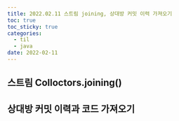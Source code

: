 ```yaml
---
title: 2022.02.11 스트림 joining, 상대방 커밋 이력 가져오기
toc: true
toc_sticky: true
categories:
  - til
  - java
date: 2022-02-11
---
```



## 스트림 Colloctors.joining()
## 상대방 커밋 이력과 코드 가져오기